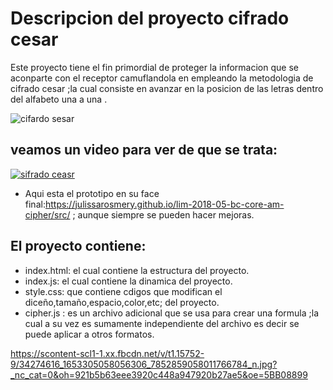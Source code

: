 # Descripcion del proyecto cifrado cesar 
Este proyecto tiene el fin primordial de proteger la informacion que se aconparte con el receptor camuflandola 
en empleando la metodologia de cifrado cesar ;la cual consiste en avanzar en la posicion de las letras dentro 
del alfabeto una a una . 

![cifardo sesar](https://informaticaseguraupc.files.wordpress.com/2014/09/cifrado-cesar.png)

## veamos un video para ver de que se trata:
[![sifrado ceasr](https://img.youtube.com/vi/9oGHiEvrTxQ/0.jpg)](https://www.youtube.com/watch?v=9oGHiEvrTxQ)

- Aqui esta el prototipo en su face final:https://julissarosmery.github.io/lim-2018-05-bc-core-am-cipher/src/ ; aunque
siempre se pueden hacer mejoras.

## El proyecto contiene:
- index.html: el cual contiene la estructura del proyecto.
- index.js: el cual contiene la dinamica del proyecto.
- style.css: que contiene cdigos que modifican el diceño,tamaño,espacio,color,etc; del proyecto.
- cipher.js : es un archivo adicional que se usa para crear una formula ;la cual a su vez es sumamente independiente del archivo es decir se puede aplicar a otros formatos.

https://scontent-scl1-1.xx.fbcdn.net/v/t1.15752-9/34274616_1653305058056306_7852859058011766784_n.jpg?_nc_cat=0&oh=921b5b63eee3920c448a947920b27ae5&oe=5BB08899
